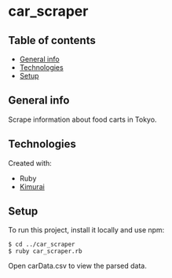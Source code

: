 # car_scraper

## Table of contents
* [General info](#general-info)
* [Technologies](#technologies)
* [Setup](#setup)

## General info
Scrape information about food carts in Tokyo.

## Technologies
Created with:
* Ruby
* [Kimurai](https://github.com/vifreefly/kimuraframework)
	
## Setup
To run this project, install it locally and use npm:

```
$ cd ../car_scraper
$ ruby car_scraper.rb
```
Open carData.csv to view the parsed data.
